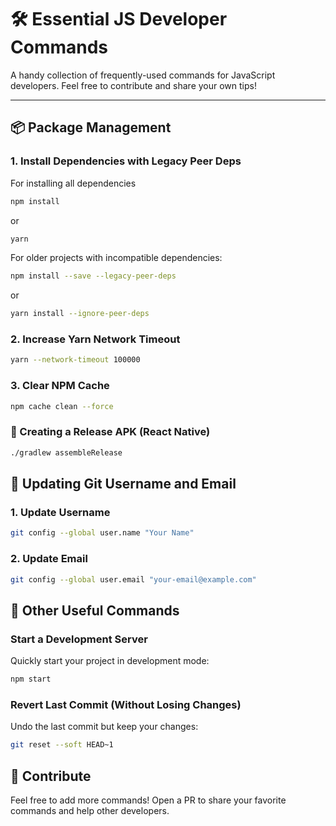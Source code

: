 # 🛠️ Essential JS Developer Commands

A handy collection of frequently-used commands for JavaScript developers. Feel free to contribute and share your own tips!

---

## 📦 Package Management

### 1. Install Dependencies with Legacy Peer Deps
For installing all dependencies
```bash
npm install
```
or 
```bash
yarn
```


For older projects with incompatible dependencies:
```bash
npm install --save --legacy-peer-deps
```
or
```bash
yarn install --ignore-peer-deps
```


### 2. Increase Yarn Network Timeout

```bash
yarn --network-timeout 100000
```

### 3. Clear NPM Cache

```bash
npm cache clean --force
```

### 📲 Creating a Release APK (React Native)

```bash
./gradlew assembleRelease
```

## 👤 Updating Git Username and Email

### 1. Update Username
```bash
git config --global user.name "Your Name"
```

### 2. Update Email
```bash
git config --global user.email "your-email@example.com"
```


## 🔄 Other Useful Commands

### Start a Development Server

Quickly start your project in development mode:
```bash
npm start
```

### Revert Last Commit (Without Losing Changes)
Undo the last commit but keep your changes:
```bash
git reset --soft HEAD~1
```

## 📢 Contribute
Feel free to add more commands! Open a PR to share your favorite commands and help other developers.

